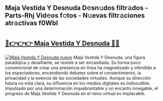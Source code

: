 ## Maja Vestida Y Desnuda D𝚎sn𝚞dos filtr𝚊dos - Parts-Rhj Vid𝚎os f𝚘tos - N𝚞evas filtr𝚊ciones atr𝚊ctivas f0Wbl

# <h2><a href="http://mbbeclo.tromn.icu/?c=Maja+Vestida+Y+Desnuda">🔗👉👉👉 Maja Vestida Y Desnuda 🔗🔗</a></h2>

[![Maja Vestida Y Desnuda nuevo](https://i.imgur.com/pEAQMta.gif)](http://mbbeclo.tromn.icu/?c=Maja+Vestida+Y+Desnuda)
Maja Vestida Y Desnuda, una figura paradójica y desafiante, se resiste a ser encasillada. Su forma poco convencional de crear una presencia en línea ha magnetizado y ofendido a los espectadores, encendiendo debates sobre el consentimiento, la privacidad y la esencia de las sociedades virtuales. Aunque su dirección futura no está clara, su influencia en los medios digitales es indiscutible. Impulsado por una determinación inquebrantable y un encanto innegable, el progreso de Maja Vestida Y Desnuda en el reino virtual es implacable.
